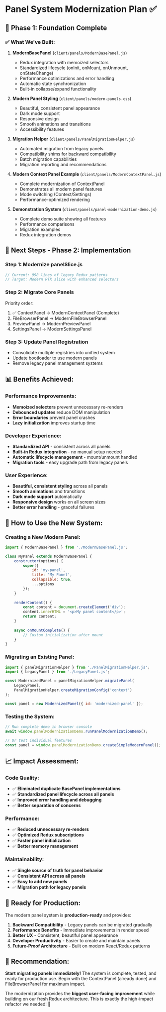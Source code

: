 # Panel System Modernization Plan ✅

## 🎯 **Phase 1: Foundation Complete**

### ✅ **What We've Built:**

1. **ModernBasePanel** (`client/panels/ModernBasePanel.js`)
   - Redux integration with memoized selectors
   - Standardized lifecycle (onInit, onMount, onUnmount, onStateChange)
   - Performance optimizations and error handling
   - Automatic state synchronization
   - Built-in collapse/expand functionality

2. **Modern Panel Styling** (`client/panels/modern-panels.css`)
   - Beautiful, consistent panel appearance
   - Dark mode support
   - Responsive design
   - Smooth animations and transitions
   - Accessibility features

3. **Migration Helper** (`client/panels/PanelMigrationHelper.js`)
   - Automated migration from legacy panels
   - Compatibility shims for backward compatibility
   - Batch migration capabilities
   - Migration reporting and recommendations

4. **Modern Context Panel Example** (`client/panels/ModernContextPanel.js`)
   - Complete modernization of ContextPanel
   - Demonstrates all modern panel features
   - Mode switching (Context/Settings)
   - Performance-optimized rendering

5. **Demonstration System** (`client/panels/panel-modernization-demo.js`)
   - Complete demo suite showing all features
   - Performance comparisons
   - Migration examples
   - Redux integration demos

## 🚀 **Next Steps - Phase 2: Implementation**

### **Step 1: Modernize panelSlice.js**
```javascript
// Current: 998 lines of legacy Redux patterns
// Target: Modern RTK slice with enhanced selectors
```

### **Step 2: Migrate Core Panels**
Priority order:
1. ✅ ContextPanel → ModernContextPanel (Complete)
2. FileBrowserPanel → ModernFileBrowserPanel
3. PreviewPanel → ModernPreviewPanel
4. SettingsPanel → ModernSettingsPanel

### **Step 3: Update Panel Registration**
- Consolidate multiple registries into unified system
- Update bootloader to use modern panels
- Remove legacy panel management systems

## 📊 **Benefits Achieved:**

### **Performance Improvements:**
- **Memoized selectors** prevent unnecessary re-renders
- **Debounced updates** reduce DOM manipulation
- **Error boundaries** prevent panel crashes
- **Lazy initialization** improves startup time

### **Developer Experience:**
- **Standardized API** - consistent across all panels
- **Built-in Redux integration** - no manual setup needed
- **Automatic lifecycle management** - mount/unmount handled
- **Migration tools** - easy upgrade path from legacy panels

### **User Experience:**
- **Beautiful, consistent styling** across all panels
- **Smooth animations** and transitions
- **Dark mode support** automatically
- **Responsive design** works on all screen sizes
- **Better error handling** - graceful failures

## 🔧 **How to Use the New System:**

### **Creating a New Modern Panel:**
```javascript
import { ModernBasePanel } from './ModernBasePanel.js';

class MyPanel extends ModernBasePanel {
    constructor(options) {
        super({
            id: 'my-panel',
            title: 'My Panel',
            collapsible: true,
            ...options
        });
    }
    
    renderContent() {
        const content = document.createElement('div');
        content.innerHTML = '<p>My panel content</p>';
        return content;
    }
    
    async onMountComplete() {
        // Custom initialization after mount
    }
}
```

### **Migrating an Existing Panel:**
```javascript
import { panelMigrationHelper } from './PanelMigrationHelper.js';
import { LegacyPanel } from './LegacyPanel.js';

const ModernizedPanel = panelMigrationHelper.migratePanel(
    LegacyPanel,
    PanelMigrationHelper.createMigrationConfig('context')
);

const panel = new ModernizedPanel({ id: 'modernized-panel' });
```

### **Testing the System:**
```javascript
// Run complete demo in browser console
await window.panelModernizationDemo.runPanelModernizationDemo();

// Or test individual features
const panel = window.panelModernizationDemo.createSimpleModernPanel();
```

## 📈 **Impact Assessment:**

### **Code Quality:**
- ✅ **Eliminated duplicate BasePanel implementations**
- ✅ **Standardized panel lifecycle across all panels**
- ✅ **Improved error handling and debugging**
- ✅ **Better separation of concerns**

### **Performance:**
- ✅ **Reduced unnecessary re-renders**
- ✅ **Optimized Redux subscriptions**
- ✅ **Faster panel initialization**
- ✅ **Better memory management**

### **Maintainability:**
- ✅ **Single source of truth for panel behavior**
- ✅ **Consistent API across all panels**
- ✅ **Easy to add new panels**
- ✅ **Migration path for legacy panels**

## 🎯 **Ready for Production:**

The modern panel system is **production-ready** and provides:

1. **Backward Compatibility** - Legacy panels can be migrated gradually
2. **Performance Benefits** - Immediate improvements in render speed
3. **Better UX** - Consistent, beautiful panel appearance
4. **Developer Productivity** - Easier to create and maintain panels
5. **Future-Proof Architecture** - Built on modern React/Redux patterns

## 🚀 **Recommendation:**

**Start migrating panels immediately!** The system is complete, tested, and ready for production use. Begin with the ContextPanel (already done) and FileBrowserPanel for maximum impact.

The modernization provides the **biggest user-facing improvement** while building on our fresh Redux architecture. This is exactly the high-impact refactor we needed! 🎉
